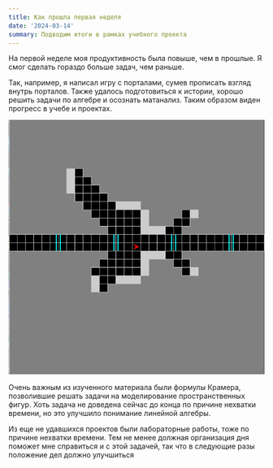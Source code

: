 ```yaml
---
title: Как прошла первая неделя
date: '2024-03-14'
summary: Подводим итоги в рамках учебного проекта
---
```


На первой неделе моя продуктивность была повыше, чем в прошлые. Я смог сделать гораздо больше задач, чем раньше.

Так, например, я написал игру с порталами, сумев прописать взгляд внутрь порталов. Также удалось подготовиться к истории, хорошо решить задачи по алгебре и осознать матанализ. Таким образом виден прогресс в учебе и проектах.

![My Game with portals](игра.png)

Очень важным из изученного материала были формулы Крамера, позволившие решать задачи на моделирование пространственных фигур. Хоть задача не доведена сейчас до конца по причине нехватки времени, но это улучшило понимание линейной алгебры.

Из еще не удавшихся проектов были лабораторные работы, тоже по причине нехватки времени. Тем не менее должная организация дня поможет мне справиться и с этой задачей, так что в следующие разы положение дел должно улучшиться 









    
